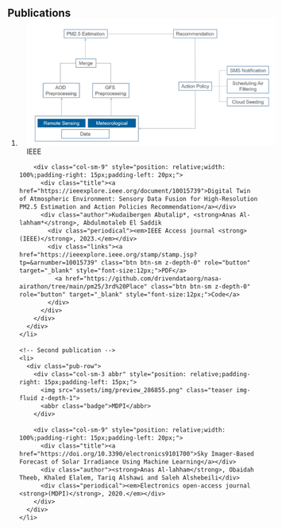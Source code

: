 <style>
  /* Add CSS rules to make images bigger */
  .col-sm-3 img.teaser {
    max-width: 500px; /* Adjust the max-width as needed */
    height: auto; /* Maintain the aspect ratio */
  }

  /* Add CSS rules to increase the space between images */
  .col-sm-3.abbr {
    margin-right: 20px; /* Increase the margin between images */
  }

  /* Add CSS rule to adjust margin for text next to images */
  .col-sm-9 {
    margin-left: 20px; /* Adjust the left margin for text next to images */
  }
</style>

<h2 id="publications" style="margin: 2px 0px -15px;">Publications</h2>

<div class="publications">
  <ol class="bibliography">
    <li>
      <div class="pub-row">
        <!-- First publication -->
        <div class="col-sm-3 abbr" style="position: relative;padding-right: 15px;padding-left: 15px;">
          <img src="assets/img/block.png" class="teaser img-fluid z-depth-1">
          <abbr class="badge">IEEE</abbr>
        </div>

        <div class="col-sm-9" style="position: relative;width: 100%;padding-right: 15px;padding-left: 20px;">
          <div class="title"><a href="https://ieeexplore.ieee.org/document/10015739">Digital Twin of Atmospheric Environment: Sensory Data Fusion for High-Resolution PM2.5 Estimation and Action Policies Recommendation</a></div>
          <div class="author">Kudaibergen Abutalip*, <strong>Anas Al-lahham*</strong>, Abdulmotaleb El Saddik
            <div class="periodical"><em>IEEE Access journal <strong>(IEEE)</strong>, 2023.</em></div>
            <div class="links"><a href="https://ieeexplore.ieee.org/stamp/stamp.jsp?tp=&arnumber=10015739" class="btn btn-sm z-depth-0" role="button" target="_blank" style="font-size:12px;">PDF</a>
              <a href="https://github.com/drivendataorg/nasa-airathon/tree/main/pm25/3rd%20Place" class="btn btn-sm z-depth-0" role="button" target="_blank" style="font-size:12px;">Code</a>
            </div>
          </div>
        </div>
      </div>
    </li>

    <!-- Second publication -->
    <li>
      <div class="pub-row">
        <div class="col-sm-3 abbr" style="position: relative;padding-right: 15px;padding-left: 15px;">
          <img src="assets/img/preview_286855.png" class="teaser img-fluid z-depth-1">
          <abbr class="badge">MDPI</abbr>
        </div>

        <div class="col-sm-9" style="position: relative;width: 100%;padding-right: 15px;padding-left: 20px;">
          <div class="title"><a href="https://doi.org/10.3390/electronics9101700">Sky Imager-Based Forecast of Solar Irradiance Using Machine Learning</a></div>
          <div class="author"><strong>Anas Al-lahham</strong>, Obaidah Theeb, Khaled Elalem, Tariq Alshawi and Saleh Alshebeili</div>
          <div class="periodical"><em>Electronics open-access journal <strong>(MDPI)</strong>, 2020.</em></div>
        </div>
      </div>
    </li>
  </ol>
</div>
